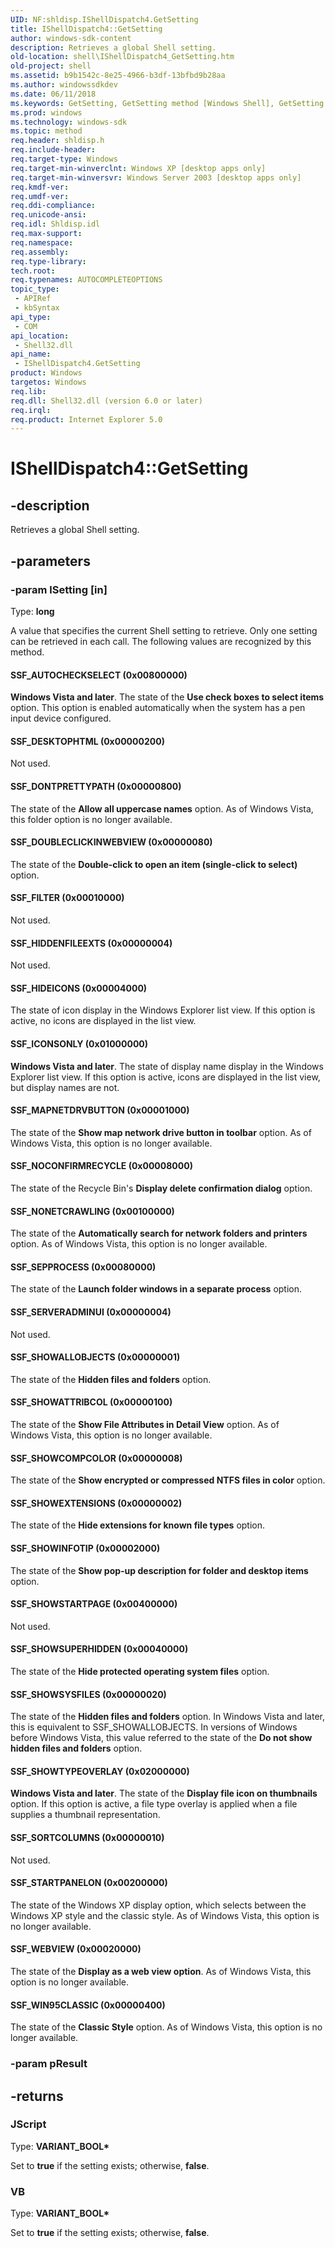 ```yaml
---
UID: NF:shldisp.IShellDispatch4.GetSetting
title: IShellDispatch4::GetSetting
author: windows-sdk-content
description: Retrieves a global Shell setting.
old-location: shell\IShellDispatch4_GetSetting.htm
old-project: shell
ms.assetid: b9b1542c-8e25-4966-b3df-13bfbd9b28aa
ms.author: windowssdkdev
ms.date: 06/11/2018
ms.keywords: GetSetting, GetSetting method [Windows Shell], GetSetting method [Windows Shell],IShellDispatch4 object, IShellDispatch4 object [Windows Shell],GetSetting method, IShellDispatch4.GetSetting, IShellDispatch4::GetSetting, SSF_AUTOCHECKSELECT, SSF_DESKTOPHTML, SSF_DONTPRETTYPATH, SSF_DOUBLECLICKINWEBVIEW, SSF_FILTER, SSF_HIDDENFILEEXTS, SSF_HIDEICONS, SSF_ICONSONLY, SSF_MAPNETDRVBUTTON, SSF_NOCONFIRMRECYCLE, SSF_NONETCRAWLING, SSF_SEPPROCESS, SSF_SERVERADMINUI, SSF_SHOWALLOBJECTS, SSF_SHOWATTRIBCOL, SSF_SHOWCOMPCOLOR, SSF_SHOWEXTENSIONS, SSF_SHOWINFOTIP, SSF_SHOWSTARTPAGE, SSF_SHOWSUPERHIDDEN, SSF_SHOWSYSFILES, SSF_SHOWTYPEOVERLAY, SSF_SORTCOLUMNS, SSF_STARTPANELON, SSF_WEBVIEW, SSF_WIN95CLASSIC, _shell_IShellDispatch4_GetSetting, shell.IShellDispatch4_GetSetting
ms.prod: windows
ms.technology: windows-sdk
ms.topic: method
req.header: shldisp.h
req.include-header: 
req.target-type: Windows
req.target-min-winverclnt: Windows XP [desktop apps only]
req.target-min-winversvr: Windows Server 2003 [desktop apps only]
req.kmdf-ver: 
req.umdf-ver: 
req.ddi-compliance: 
req.unicode-ansi: 
req.idl: Shldisp.idl
req.max-support: 
req.namespace: 
req.assembly: 
req.type-library: 
tech.root: 
req.typenames: AUTOCOMPLETEOPTIONS
topic_type:
 - APIRef
 - kbSyntax
api_type:
 - COM
api_location:
 - Shell32.dll
api_name:
 - IShellDispatch4.GetSetting
product: Windows
targetos: Windows
req.lib: 
req.dll: Shell32.dll (version 6.0 or later)
req.irql: 
req.product: Internet Explorer 5.0
---
```


# IShellDispatch4::GetSetting


## -description


Retrieves a global Shell setting.


## -parameters




### -param lSetting [in]

Type: <b>long</b>

A value that specifies the current Shell setting to retrieve. Only one setting can be retrieved in each call. The following values are recognized by this method.



#### SSF_AUTOCHECKSELECT (0x00800000)

<b>Windows Vista and later</b>. The state of the <b>Use check boxes to select items</b> option. This option is enabled automatically when the system has a pen input device configured.



#### SSF_DESKTOPHTML (0x00000200)

Not used.



#### SSF_DONTPRETTYPATH (0x00000800)

The state of the <b>Allow all uppercase names</b> option. As of Windows Vista, this folder option is no longer available.



#### SSF_DOUBLECLICKINWEBVIEW (0x00000080)

The state of the <b>Double-click to open an item (single-click to select)</b> option.



#### SSF_FILTER (0x00010000)

Not used.



#### SSF_HIDDENFILEEXTS (0x00000004)

Not used.



#### SSF_HIDEICONS (0x00004000)

The state of icon display in the Windows Explorer list view. If this option is active, no icons are displayed in the list view.



#### SSF_ICONSONLY (0x01000000)

<b>Windows Vista and later</b>. The state of display name display in the Windows Explorer list view. If this option is active, icons are displayed in the list view, but display names are not.



#### SSF_MAPNETDRVBUTTON (0x00001000)

The state of the <b>Show map network drive button in toolbar</b> option. As of Windows Vista, this option is no longer available.



#### SSF_NOCONFIRMRECYCLE (0x00008000)

The state of the Recycle Bin's <b>Display delete confirmation dialog</b> option.



#### SSF_NONETCRAWLING (0x00100000)

The state of the <b>Automatically search for network folders and printers</b> option. As of Windows Vista, this option is no longer available.



#### SSF_SEPPROCESS (0x00080000)

The state of the <b>Launch folder windows in a separate process</b> option.



#### SSF_SERVERADMINUI (0x00000004)

Not used.



#### SSF_SHOWALLOBJECTS (0x00000001)

The state of the <b>Hidden files and folders</b> option.



#### SSF_SHOWATTRIBCOL (0x00000100)

The state of the <b>Show File Attributes in Detail View</b> option. As of Windows Vista, this option is no longer available.



#### SSF_SHOWCOMPCOLOR (0x00000008)

The state of the <b>Show encrypted or compressed NTFS files in color</b> option.



#### SSF_SHOWEXTENSIONS (0x00000002)

The state of the <b>Hide extensions for known file types</b> option.



#### SSF_SHOWINFOTIP (0x00002000)

The state of the <b>Show pop-up description for folder and desktop items</b> option.



#### SSF_SHOWSTARTPAGE (0x00400000)

Not used.



#### SSF_SHOWSUPERHIDDEN (0x00040000)

The state of the <b>Hide protected operating system files</b> option.



#### SSF_SHOWSYSFILES (0x00000020)

The state of the <b>Hidden files and folders</b> option. In Windows Vista and later, this is equivalent to SSF_SHOWALLOBJECTS. In versions of Windows before Windows Vista, this value referred to the state of the <b>Do not show hidden files and folders</b> option.



#### SSF_SHOWTYPEOVERLAY (0x02000000)

<b>Windows Vista and later</b>. The state of the <b>Display file icon on thumbnails</b> option. If this option is active, a file type overlay is applied when a file supplies a thumbnail representation.



#### SSF_SORTCOLUMNS (0x00000010)

Not used.



#### SSF_STARTPANELON (0x00200000)

The state of the Windows XP display option, which selects between the Windows XP style and the classic style. As of Windows Vista, this option is no longer available.



#### SSF_WEBVIEW (0x00020000)

The state of the <b>Display as a web view option</b>. As of Windows Vista, this option is no longer available.



#### SSF_WIN95CLASSIC (0x00000400)

The state of the <b>Classic Style</b> option. As of Windows Vista, this option is no longer available.


### -param pResult






## -returns



<h3>JScript</h3>
Type: <b>VARIANT_BOOL*</b>

Set to <b>true</b> if the setting exists; otherwise, <b>false</b>.

<h3>VB</h3>
Type: <b>VARIANT_BOOL*</b>

Set to <b>true</b> if the setting exists; otherwise, <b>false</b>.



